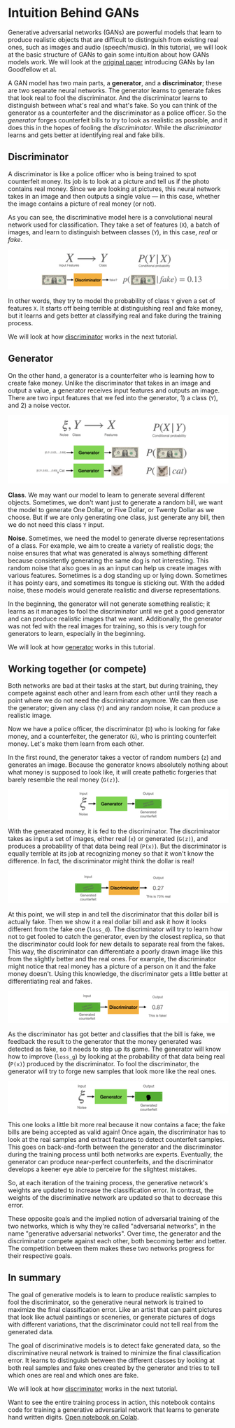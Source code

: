 # Intuition Behind GANs

Generative adversarial networks (GANs) are powerful models that learn to produce realistic objects that are difficult to distinguish from existing real ones, such as images and audio (speech/music). In this tutorial, we will look at the basic structure of GANs to gain some intuition about how GANs models work. We will look at the [original paper](https://github.com/jinglescode/generative-adversarial-networks/blob/main/tutorials/01%20Intuition%20Behind%20GANs/assets/Generative%20Adversarial%20Networks.pdf) introducing GANs by Ian Goodfellow et al.

A GAN model has two main parts, a **generator**, and a **discriminator**; these are two separate neural networks. The generator learns to generate fakes that look real to fool the discriminator. And the discriminator learns to distinguish between what's real and what's fake. So you can think of the generator as a counterfeiter and the discriminator as a police officer. So the *generator* forges counterfeit bills to try to look as realistic as possible, and it does this in the hopes of fooling the *discriminator*. While the *discriminator* learns and gets better at identifying real and fake bills.

## Discriminator

A discriminator is like a police officer who is being trained to spot counterfeit money. Its job is to look at a picture and tell us if the photo contains real money. Since we are looking at pictures, this neural network takes in an image and then outputs a single value — in this case, whether the image contains a picture of real money (or not).

As you can see, the discriminative model here is a convolutional neural network used for classification. They take a set of features (`X`), a batch of images, and learn to distinguish between classes (`Y`), in this case, *real* or *fake*. 

![Discriminator](assets/01.png)

In other words, they try to model the probability of class `Y` given a set of features `X`. It starts off being terrible at distinguishing real and fake money, but it learns and gets better at classifying real and fake during the training process.

We will look at how [discriminator](https://github.com/jinglescode/generative-adversarial-networks/tree/main/tutorials/02%20Discriminator) works in the next tutorial.

## Generator

On the other hand, a generator is a counterfeiter who is learning how to create fake money. Unlike the discriminator that takes in an image and output a value, a generator receives input features and outputs an image. There are two input features that we fed into the generator, 1) a class (`Y`), and 2) a noise vector.

![Generator](assets/02.png)

**Class**. We may want our model to learn to generate several different objects. Sometimes, we don't want just to generate a random bill, we want the model to generate One Dollar, or Five Dollar, or Twenty Dollar as we choose. But if we are only generating one class, just generate any bill, then we do not need this class `Y` input.

**Noise**. Sometimes, we need the model to generate diverse representations of a class. For example, we aim to create a variety of realistic dogs; the noise ensures that what was generated is always something different because consistently generating the same dog is not interesting. This random noise that also goes in as an input can help us create images with various features. Sometimes is a dog standing up or lying down. Sometimes it has pointy ears, and sometimes its tongue is sticking out. With the added noise, these models would generate realistic and diverse representations. 

In the beginning, the generator will not generate something realistic; it learns as it manages to fool the discriminator until we get a good generator and can produce realistic images that we want. Additionally, the generator was not fed with the real images for training, so this is very tough for generators to learn, especially in the beginning.

We will look at how [generator](https://github.com/jinglescode/generative-adversarial-networks/tree/main/tutorials/03%20Generator) works in this tutorial.

## Working together (or compete)

Both networks are bad at their tasks at the start, but during training, they compete against each other and learn from each other until they reach a point where we do not need the discriminator anymore. We can then use the generator; given any class (`Y`) and any random noise, it can produce a realistic image. 

Now we have a police officer, the discriminator (`D`) who is looking for fake money, and a counterfeiter, the generator (`G`), who is printing counterfeit money. Let's make them learn from each other.

In the first round, the generator takes a vector of random numbers (`z`) and generates an image. Because the generator knows absolutely nothing about what money is supposed to look like, it will create pathetic forgeries that barely resemble the real money (`G(z)`). 

![Generator makes the first sample](assets/03.png)

With the generated money, it is fed to the discriminator. The discriminator takes as input a set of images, either real (`x`) or generated (`G(z)`), and produces a probability of that data being real (`P(x)`). But the discriminator is equally terrible at its job at recognizing money so that it won't know the difference. In fact, the discriminator might think the dollar is real!

![Discriminator thinks this is real](assets/04.png)

At this point, we will step in and tell the discriminator that this dollar bill is actually fake. Then we show it a real dollar bill and ask it how it looks different from the fake one (`loss_d`). The discriminator will try to learn how not to get fooled to catch the generator, even by the closest replica, so that the discriminator could look for new details to separate real from the fakes. This way, the discriminator can differentiate a poorly drawn image like this from the slightly better and the real ones. For example, the discriminator might notice that real money has a picture of a person on it and the fake money doesn't. Using this knowledge, the discriminator gets a little better at differentiating real and fakes. 

![Discriminator now thinks this is fake](assets/05.png)

As the discriminator has got better and classifies that the bill is fake, we feedback the result to the generator that the money generated was detected as fake, so it needs to step up its game. The generator will know how to improve (`loss_g`) by looking at the probability of that data being real (`P(x)`) produced by the discriminator. To fool the discriminator, the generator will try to forge new samples that look more like the real ones.

![Generator makes new and improved bill](assets/06.png)

This one looks a little bit more real because it now contains a face; the fake bills are being accepted as valid again! Once again, the discriminator has to look at the real samples and extract features to detect counterfeit samples. This goes on back-and-forth between the generator and the discriminator during the training process until both networks are experts. Eventually, the generator can produce near-perfect counterfeits, and the discriminator develops a keener eye able to perceive for the slightest mistakes.

So, at each iteration of the training process, the generative network's weights are updated to increase the classification error. In contrast, the weights of the discriminative network are updated so that to decrease this error.

These opposite goals and the implied notion of adversarial training of the two networks, which is why they're called "adversarial networks", in the name "generative adversarial networks". Over time, the generator and the discriminator compete against each other, both becoming better and better. The competition between them makes these two networks progress for their respective goals. 

## In summary

The goal of generative models is to learn to produce realistic samples to fool the discriminator, so the generative neural network is trained to maximize the final classification error. Like an artist that can paint pictures that look like actual paintings or sceneries, or generate pictures of dogs with different variations, that the discriminator could not tell real from the generated data.

The goal of discriminative models is to detect fake generated data, so the discriminative neural network is trained to minimize the final classification error. It learns to distinguish between the different classes by looking at both real samples and fake ones created by the generator and tries to tell which ones are real and which ones are fake.

We will look at how [discriminator](https://github.com/jinglescode/generative-adversarial-networks/tree/main/tutorials/02%20Discriminator) works in the next tutorial.

Want to see the entire training process in action, this notebook contains code for training a generative adversarial network that learns to generate hand written digits. [Open notebook on Colab]().
